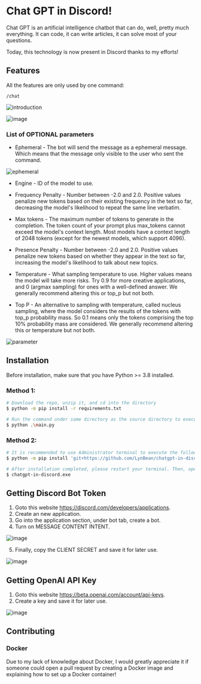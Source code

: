 # Chat GPT in Discord!

Chat GPT is an artificial intelligence chatbot that can do, well, pretty much everything. It can code, it can write articles, it can solve most of your questions.

Today, this technology is now present in Discord thanks to my efforts!

## Features

All the features are only used by one command:

`/chat`

![introduction](https://user-images.githubusercontent.com/80762068/208718991-103ae23b-db69-4bd4-b7f4-bd44769bd455.gif)


![image](https://user-images.githubusercontent.com/80762068/208718928-48a01208-19f8-4f67-ae8e-e22c412c3b1f.gif)


### List of OPTIONAL parameters

* Ephemeral - The bot will send the message as a ephemeral message. Which means that the message only visible to the user who sent the command.

![ephemeral](https://user-images.githubusercontent.com/80762068/208716712-b11dd57b-5375-4579-95f1-0a1228e73bfc.gif)


* Engine - ID of the model to use.

* Frequency Penalty - Number between -2.0 and 2.0. Positive values penalize new tokens based on their existing frequency in the text so far, decreasing the model's likelihood to repeat the same line verbatim.

* Max tokens - The maximum number of tokens to generate in the completion.
The token count of your prompt plus max_tokens cannot exceed the model's context length. Most models have a context length of 2048 tokens (except for the newest models, which support 4096).

* Presence Penalty - Number between -2.0 and 2.0. Positive values penalize new tokens based on whether they appear in the text so far, increasing the model's likelihood to talk about new topics.

* Temperature - What sampling temperature to use. Higher values means the model will take more risks. Try 0.9 for more creative applications, and 0 (argmax sampling) for ones with a well-defined answer. We generally recommend altering this or top_p but not both.

* Top P - An alternative to sampling with temperature, called nucleus sampling, where the model considers the results of the tokens with top_p probability mass. So 0.1 means only the tokens comprising the top 10% probability mass are considered. We generally recommend altering this or temperature but not both.

![parameter](https://user-images.githubusercontent.com/80762068/208720842-73be789b-27ef-4817-90d8-caa00fc410d3.gif)

## Installation
Before installation, make sure that you have Python >= 3.8 installed.

### Method 1:
```bash
# Download the repo, unzip it, and cd into the directory
$ python -m pip install -r requirements.txt

# Run the command under same directory as the source directory to execute the script
$ python .\main.py
```

### Method 2:
```bash
# It is recommended to use Administrator terminal to execute the following command to avoid any errors occur.
$ python -m pip install 'git+https://github.com/LynBean/chatgpt-in-discord@main'

# After installation completed, please restart your terminal. Then, open the termianl again and execute the following command.
$ chatgpt-in-discord.exe
```

## Getting Discord Bot Token
1. Goto this website https://discord.com/developers/applications.
2. Create an new application.
3. Go into the application section, under bot tab, create a bot.
4. Turn on MESSAGE CONTENT INTENT.

![image](https://user-images.githubusercontent.com/57824016/208707269-bb068b87-4918-4c48-aaab-e3decc1011e9.png)

5. Finally, copy the CLIENT SECRET and save it for later use.

![image](https://user-images.githubusercontent.com/57824016/208707883-978ef7a2-a21e-4637-9f8c-e43394198118.png)

## Getting OpenAI API Key
1. Goto this website https://beta.openai.com/account/api-keys.
2. Create a key and save it for later use.

![image](https://user-images.githubusercontent.com/57824016/208708354-50fc0cce-38ae-4682-b7d1-21049405cb6e.png)

## Contributing
### Docker
Due to my lack of knowledge about Docker, I would greatly appreciate it if someone could open a pull request by creating a Docker image and explaining how to set up a Docker container!
